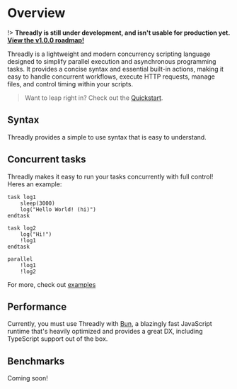 # Overview

!> **Threadly is still under development, and isn't usable for production yet. [View the v1.0.0 roadmap!](https://github.com/users/SpideyZac/projects/2)**

Threadly is a lightweight and modern concurrency scripting language designed to simplify parallel execution and asynchronous programming tasks. It provides a concise syntax and essential built-in actions, making it easy to handle concurrent workflows, execute HTTP requests, manage files, and control timing within your scripts.

> Want to leap right in? Check out the [Quickstart](getting-started/quickstart.md).

## Syntax

Threadly provides a simple to use syntax that is easy to understand.

## Concurrent tasks

Threadly makes it easy to run your tasks concurrently with full control! Heres an example:

```threadly
task log1
    sleep(3000)
    log("Hello World! (hi)")
endtask

task log2
    log("Hi!")
    !log1
endtask

parallel
    !log1
    !log2
```

For more, check out [examples](https://github.com/SpideyZac/Threadly/tree/master/examples)

## Performance

Currently, you must use Threadly with [Bun](https://bun.sh), a blazingly fast JavaScript runtime that's heavily optimized and provides a great DX, including TypeScript support
out of the box.

## Benchmarks

Coming soon!
